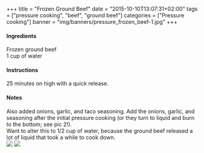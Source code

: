 +++
title = "Frozen Ground Beef"
date = "2015-10-10T13:07:31+02:00"
tags = ["pressure cooking", "beef", "ground beef"]
categories = ["Pressure cooking"]
banner = "img/banners/pressure_frozen_beef-1.jpg"
+++

#### Ingredients
Frozen ground beef  
1 cup of water  

#### Instructions
25 minutes on high with a quick release.  

#### Notes
Also added onions, garlic, and taco seasoning.
Add the onions, garlic, and seasoning after the initial pressure cooking (or they turn to liquid and burn to the bottom; see pic 2!).    
Want to alter this to 1/2 cup of water, because the ground beef released a lot of liquid that took a while to cook down.
<br>
![](/cook/img/banners/pressure_frozen_beef-1.jpg)
![](/cook/img/banners/pressure_frozen_beef-2.jpg)

